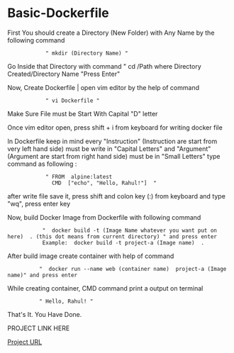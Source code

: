 # Basic-Dockerfile


First You should create a Directory (New Folder) with Any Name by the following command

                " mkdir (Directory Name) "

                
Go Inside that Directory with command " cd /Path where Directory Created/Directory Name "Press Enter"


Now, Create Dockerfile | open vim editor by the help of command 


                " vi Dockerfile "

                
Make Sure File must be Start With Capital "D" letter 


Once vim editor open, press shift + i from keyboard for writing docker file


In Dockerfile keep in mind every "Instruction" (Instruction are start from very left hand side) must be write in "Capital Letters" and "Argument" (Argument are start from right hand side) must be in "Small Letters" type command as following : 


                " FROM  alpine:latest
                  CMD  ["echo", "Hello, Rahul!"]  "


                
after write file save it, press shift and colon key (:) from keyboard and type "wq", press enter key


Now, build Docker Image from Dockerfile with following command


               "  docker build -t (Image Name whatever you want put on here)  . (this dot means from current directory) " and press enter
               Example:  docker build -t project-a (Image name)  .


               
After build image create container with help of command 


              "  docker run --name web (container name)  project-a (Image name)" and press enter 

              
While creating container, CMD command print a output on terminal


              " Hello, Rahul! "

              
That's It. You Have Done.





PROJECT LINK HERE





[Project URL](https://github.com/Learning-Essential/Basic-Dockerfile/)






